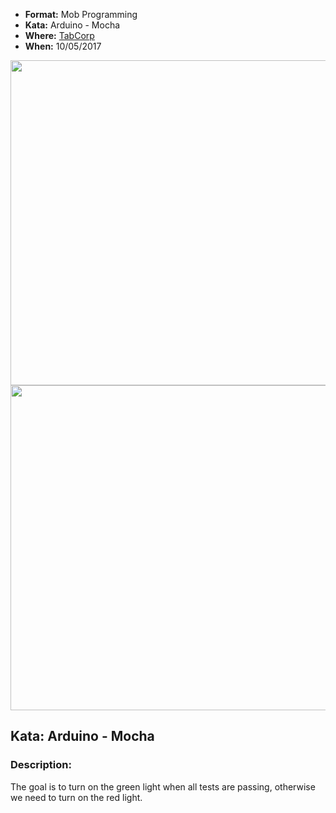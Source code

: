 * **Format:** Mob Programming
* **Kata:** Arduino - Mocha
* **Where:** [TabCorp](https://www.tabcorp.com.au/)
* **When:** 10/05/2017

<img src="https://cloud.githubusercontent.com/assets/2061821/25926634/9e2b7d8e-3633-11e7-80cd-3967a2d62b57.jpg" width="520px" />

<img src="https://cloud.githubusercontent.com/assets/2061821/25926689/e6078602-3633-11e7-8422-154acf6257e5.jpg" width="520px" />

## Kata: Arduino - Mocha

### Description:

The goal is to turn on the green light when all tests are passing, otherwise we need to turn on the red light.
